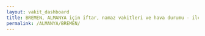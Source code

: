 ```yaml
---
layout: vakit_dashboard
title: BREMEN, ALMANYA için iftar, namaz vakitleri ve hava durumu - ilçe/eyalet seç
permalink: /ALMANYA/BREMEN/
---
```


<script type="text/javascript">
  var GLOBAL_COUNTRY = 'ALMANYA';
  var GLOBAL_CITY = 'BREMEN';
  var GLOBAL_STATE = '';
  var lat = 72;
  var lon = 21;
</script>
